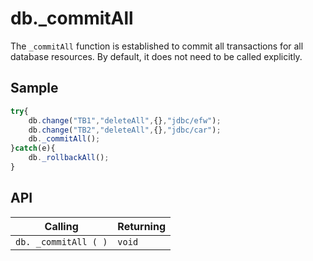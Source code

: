 # db._commitAll

The `_commitAll` function is established to commit all transactions for all database resources. By default, it does not need to be called explicitly.

## Sample

```javascript
try{
	db.change("TB1","deleteAll",{},"jdbc/efw");
	db.change("TB2","deleteAll",{},"jdbc/car");
	db._commitAll();
}catch(e){
	db._rollbackAll();
}
```

## API

| Calling | Returning |
|---|---|
| `db. _commitAll ( )` | `void` |

